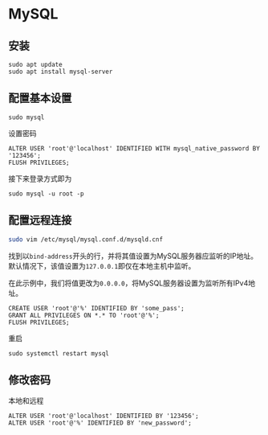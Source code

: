 # MySQL

## 安装

```shell
sudo apt update
sudo apt install mysql-server
```

## 配置基本设置

```shell
sudo mysql
```

设置密码

```mysql
ALTER USER 'root'@'localhost' IDENTIFIED WITH mysql_native_password BY '123456';
FLUSH PRIVILEGES;
```

接下来登录方式即为

```shell
sudo mysql -u root -p
```

## 配置远程连接

```bash
sudo vim /etc/mysql/mysql.conf.d/mysqld.cnf
```

找到以`bind-address`开头的行，并将其值设置为MySQL服务器应监听的IP地址。默认情况下，该值设置为`127.0.0.1`即仅在本地主机中监听。

在此示例中，我们将值更改为`0.0.0.0`，将MySQL服务器设置为监听所有IPv4地址。

```mysql
CREATE USER 'root'@'%' IDENTIFIED BY 'some_pass';
GRANT ALL PRIVILEGES ON *.* TO 'root'@'%';
FLUSH PRIVILEGES;
```

重启

```shell
sudo systemctl restart mysql
```

## 修改密码

本地和远程

```
ALTER USER 'root'@'localhost' IDENTIFIED BY '123456';
ALTER USER 'root'@'%' IDENTIFIED BY 'new_password';
```

